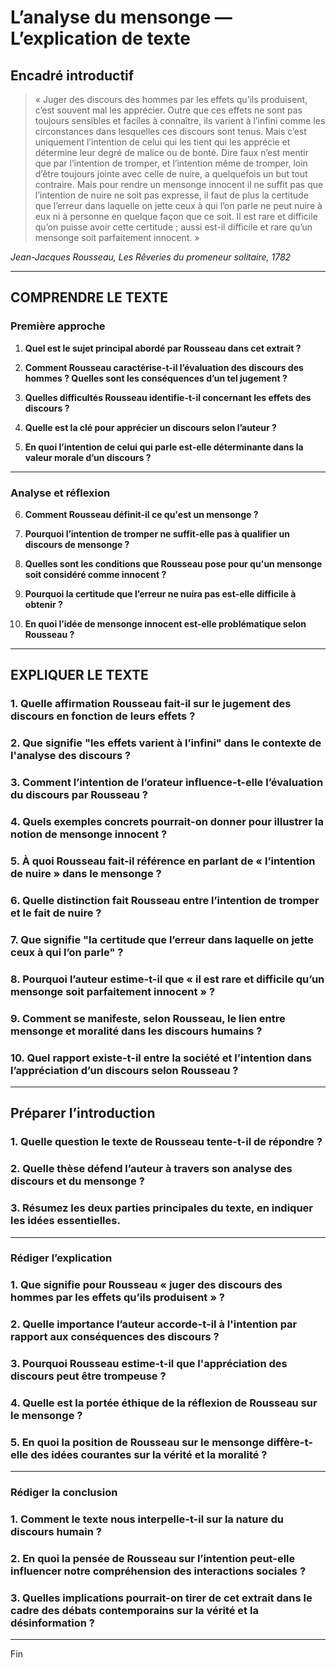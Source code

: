 # L’analyse du mensonge — L’explication de texte

## Encadré introductif
> « Juger des discours des hommes par les effets qu’ils produisent, c’est souvent mal les apprécier. Outre que ces effets ne sont pas toujours sensibles et faciles à connaître, ils varient à l’infini comme les circonstances dans lesquelles ces discours sont tenus. Mais c’est uniquement l’intention de celui qui les tient qui les apprécie et détermine leur degré de malice ou de bonté. Dire faux n’est mentir que par l’intention de tromper, et l’intention même de tromper, loin d’être toujours jointe avec celle de nuire, a quelquefois un but tout contraire. Mais pour rendre un mensonge innocent il ne suffit pas que l’intention de nuire ne soit pas expresse, il faut de plus la certitude que l’erreur dans laquelle on jette ceux à qui l’on parle ne peut nuire à eux ni à personne en quelque façon que ce soit. Il est rare et difficile qu’on puisse avoir cette certitude ; aussi est-il difficile et rare qu’un mensonge soit parfaitement innocent. »

*Jean-Jacques Rousseau, Les Rêveries du promeneur solitaire, 1782*

---

## COMPRENDRE LE TEXTE

### Première approche

1. **Quel est le sujet principal abordé par Rousseau dans cet extrait ?**

2. **Comment Rousseau caractérise-t-il l’évaluation des discours des hommes ? Quelles sont les conséquences d’un tel jugement ?**

3. **Quelles difficultés Rousseau identifie-t-il concernant les effets des discours ?**

4. **Quelle est la clé pour apprécier un discours selon l’auteur ?** 

5. **En quoi l’intention de celui qui parle est-elle déterminante dans la valeur morale d’un discours ?**

---

### Analyse et réflexion

6. **Comment Rousseau définit-il ce qu'est un mensonge ?**

7. **Pourquoi l’intention de tromper ne suffit-elle pas à qualifier un discours de mensonge ?**

8. **Quelles sont les conditions que Rousseau pose pour qu'un mensonge soit considéré comme innocent ?**

9. **Pourquoi la certitude que l’erreur ne nuira pas est-elle difficile à obtenir ?**

10. **En quoi l’idée de mensonge innocent est-elle problématique selon Rousseau ?**

---

## EXPLIQUER LE TEXTE

### 1. Quelle affirmation Rousseau fait-il sur le jugement des discours en fonction de leurs effets ? 

### 2. Que signifie "les effets varient à l’infini" dans le contexte de l'analyse des discours ? 

### 3. Comment l’intention de l’orateur influence-t-elle l’évaluation du discours par Rousseau ? 

### 4. Quels exemples concrets pourrait-on donner pour illustrer la notion de mensonge innocent ?

### 5. À quoi Rousseau fait-il référence en parlant de « l’intention de nuire » dans le mensonge ? 

### 6. Quelle distinction fait Rousseau entre l’intention de tromper et le fait de nuire ? 

### 7. Que signifie "la certitude que l’erreur dans laquelle on jette ceux à qui l’on parle" ?

### 8. Pourquoi l’auteur estime-t-il que « il est rare et difficile qu’un mensonge soit parfaitement innocent » ?

### 9. Comment se manifeste, selon Rousseau, le lien entre mensonge et moralité dans les discours humains ? 

### 10. Quel rapport existe-t-il entre la société et l’intention dans l’appréciation d’un discours selon Rousseau ? 

---

## Préparer l’introduction

### 1. Quelle question le texte de Rousseau tente-t-il de répondre ? 

### 2. Quelle thèse défend l’auteur à travers son analyse des discours et du mensonge ? 

### 3. Résumez les deux parties principales du texte, en indiquer les idées essentielles.

---

### Rédiger l’explication

### 1. Que signifie pour Rousseau « juger des discours des hommes par les effets qu’ils produisent » ? 

### 2. Quelle importance l’auteur accorde-t-il à l'intention par rapport aux conséquences des discours ? 

### 3. Pourquoi Rousseau estime-t-il que l'appréciation des discours peut être trompeuse ?

### 4. Quelle est la portée éthique de la réflexion de Rousseau sur le mensonge ?

### 5. En quoi la position de Rousseau sur le mensonge diffère-t-elle des idées courantes sur la vérité et la moralité ? 

--- 

### Rédiger la conclusion

### 1. Comment le texte nous interpelle-t-il sur la nature du discours humain ? 

### 2. En quoi la pensée de Rousseau sur l’intention peut-elle influencer notre compréhension des interactions sociales ? 

### 3. Quelles implications pourrait-on tirer de cet extrait dans le cadre des débats contemporains sur la vérité et la désinformation ? 

---

Fin